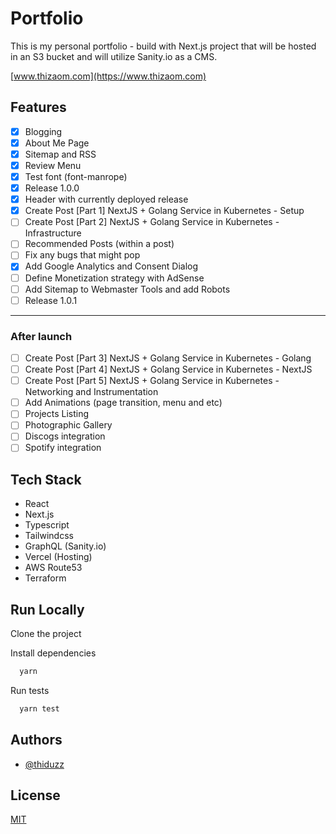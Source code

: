 
# Portfolio

This is my personal portfolio - build with Next.js project that will be hosted in an S3 bucket and will utilize Sanity.io as a CMS.

[www.thizaom.com](https://www.thizaom.com)

## Features
- [X] Blogging
- [X] About Me Page
- [X] Sitemap and RSS
- [X] Review Menu
- [X] Test font (font-manrope)
- [X] Release 1.0.0
- [X] Header with currently deployed release
- [X] Create Post [Part 1] NextJS + Golang Service in Kubernetes - Setup
- [ ] Create Post [Part 2] NextJS + Golang Service in Kubernetes - Infrastructure
- [ ] Recommended Posts (within a post)
- [ ] Fix any bugs that might pop
- [X] Add Google Analytics and Consent Dialog
- [ ] Define Monetization strategy with AdSense
- [ ] Add Sitemap to Webmaster Tools and add Robots
- [ ] Release 1.0.1
----
### After launch
- [ ] Create Post [Part 3] NextJS + Golang Service in Kubernetes - Golang
- [ ] Create Post [Part 4] NextJS + Golang Service in Kubernetes - NextJS
- [ ] Create Post [Part 5] NextJS + Golang Service in Kubernetes - Networking and Instrumentation
- [ ] Add Animations (page transition, menu and etc)
- [ ] Projects Listing
- [ ] Photographic Gallery
- [ ] Discogs integration
- [ ] Spotify integration

## Tech Stack
- React
- Next.js
- Typescript
- Tailwindcss
- GraphQL (Sanity.io)
- Vercel (Hosting)
- AWS Route53
- Terraform

## Run Locally

Clone the project

Install dependencies

```bash
  yarn
```

Run tests

```bash
  yarn test
```


## Authors

- [@thiduzz](https://www.github.com/thiduzz)


## License

[MIT](https://choosealicense.com/licenses/mit/)
